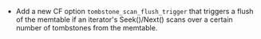 * Add a new CF option `tombstone_scan_flush_trigger` that triggers a flush of the memtable if an iterator's Seek()/Next() scans over a certain number of tombstones from the memtable.
